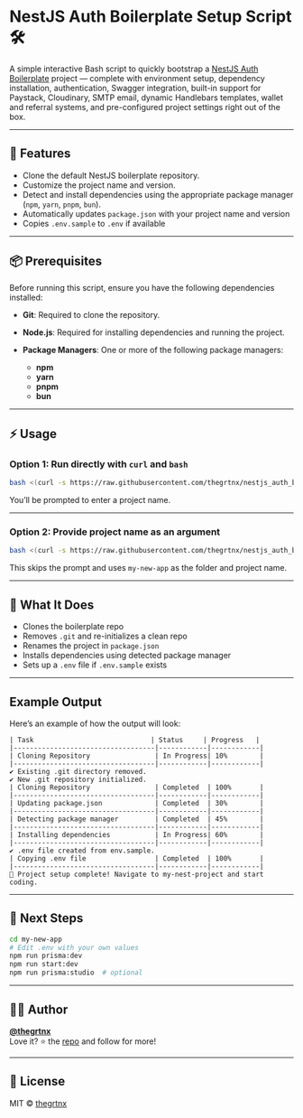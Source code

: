 # NestJS Auth Boilerplate Setup Script 🛠️

A simple interactive Bash script to quickly bootstrap a [NestJS Auth Boilerplate](https://github.com/thegrtnx/nestjs_auth_boilerplate) project — complete with environment setup, dependency installation, authentication, Swagger integration, built-in support for Paystack, Cloudinary, SMTP email, dynamic Handlebars templates, wallet and referral systems, and pre-configured project settings right out of the box.

---

## 🚀 Features

- Clone the default NestJS boilerplate repository.
- Customize the project name and version.
- Detect and install dependencies using the appropriate package manager (`npm`, `yarn`, `pnpm`, `bun`).
- Automatically updates `package.json` with your project name and version
- Copies `.env.sample` to `.env` if available

---

## 📦 Prerequisites

Before running this script, ensure you have the following dependencies installed:

- **Git**: Required to clone the repository.

- **Node.js**: Required for installing dependencies and running the project.

- **Package Managers**: One or more of the following package managers:

  - **npm**
  - **yarn**
  - **pnpm**
  - **bun**

---

## ⚡ Usage

### Option 1: Run directly with `curl` and `bash`

```bash
bash <(curl -s https://raw.githubusercontent.com/thegrtnx/nestjs_auth_boilerplate/master/bash/setup-nest_project.sh)
```

You’ll be prompted to enter a project name.

---

### Option 2: Provide project name as an argument

```bash
bash <(curl -s https://raw.githubusercontent.com/thegrtnx/nestjs_auth_boilerplate/master/bash/setup-nest_project.sh) my-new-app
```

This skips the prompt and uses `my-new-app` as the folder and project name.

---

## 📁 What It Does

- Clones the boilerplate repo
- Removes `.git` and re-initializes a clean repo
- Renames the project in `package.json`
- Installs dependencies using detected package manager
- Sets up a `.env` file if `.env.sample` exists

---

## Example Output

Here’s an example of how the output will look:

```
| Task                             | Status     | Progress   |
|-----------------------------------|------------|------------|
| Cloning Repository                | In Progress| 10%        |
|-----------------------------------|------------|------------|
✔ Existing .git directory removed.
✔ New .git repository initialized.
| Cloning Repository                | Completed  | 100%       |
|-----------------------------------|------------|------------|
| Updating package.json             | Completed  | 30%        |
|-----------------------------------|------------|------------|
| Detecting package manager         | Completed  | 45%        |
|-----------------------------------|------------|------------|
| Installing dependencies           | In Progress| 60%        |
|-----------------------------------|------------|------------|
✔ .env file created from env.sample.
| Copying .env file                 | Completed  | 100%       |
|-----------------------------------|------------|------------|
🎉 Project setup complete! Navigate to my-nest-project and start coding.
```

---

## 🧭 Next Steps

```bash
cd my-new-app
# Edit .env with your own values
npm run prisma:dev
npm run start:dev
npm run prisma:studio  # optional
```

---

## 👨‍💻 Author

**[@thegrtnx](https://github.com/thegrtnx)**  
Love it? ⭐ the [repo](https://github.com/thegrtnx/nestjs_auth_boilerplate) and follow for more!

---

## 🪪 License

MIT © [thegrtnx](https://github.com/thegrtnx)
